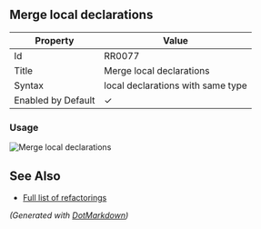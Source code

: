 ## Merge local declarations

| Property           | Value                             |
| ------------------ | --------------------------------- |
| Id                 | RR0077                            |
| Title              | Merge local declarations          |
| Syntax             | local declarations with same type |
| Enabled by Default | &#x2713;                          |

### Usage

![Merge local declarations](../../images/refactorings/MergeLocalDeclarations.png)

## See Also

* [Full list of refactorings](Refactorings.md)


*\(Generated with [DotMarkdown](http://github.com/JosefPihrt/DotMarkdown)\)*